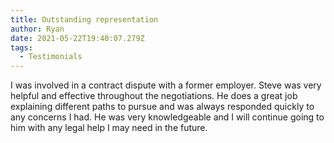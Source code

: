 ```yaml
---
title: Outstanding representation
author: Ryan
date: 2021-05-22T19:40:07.279Z
tags:
  - Testimonials
---
```

I was involved in a contract dispute with a former employer. Steve was very helpful and effective throughout the negotiations. He does a great job explaining different paths to pursue and was always responded quickly to any concerns I had. He was very knowledgeable and I will continue going to him with any legal help I may need in the future.
